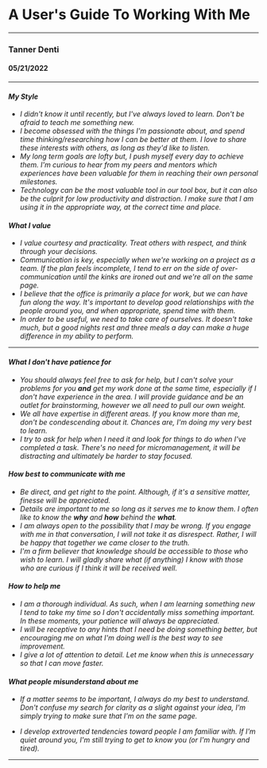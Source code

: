 # A User's Guide To Working With Me
***
### Tanner Denti
#### 05/21/2022
***
#### *My Style*
* *I didn't know it until recently, but I've always loved to learn. Don't be afraid to teach me something new.*
* *I become obsessed with the things I'm passionate about, and spend time thinking/researching how I can be better at them. I love to share these interests with others, as long as they'd like to listen.*
* *My long term goals are lofty but, I push myself every day to achieve them. I'm curious to hear from my peers and mentors which experiences have been valuable for them in reaching their own personal milestones.*
* *Technology can be the most valuable tool in our tool box, but it can also be the culprit for low productivity and distraction. I make sure that I am using it in the appropriate way, at the correct time and place.*


#### *What I value*
* *I value courtesy and practicality. Treat others with respect, and think through your decisions.*
* *Communication is key, especially when we're working on a project as a team. If the plan feels incomplete, I tend to err on the side of over-communication until the kinks are ironed out and we're all on the same page.*
* *I believe that the office is primarily a place for work, but we can have fun along the way. It's important to develop good relationships with the people around you, and when appropriate, spend time with them.* 
* *In order to be useful, we need to take care of ourselves. It doesn't take much, but a good nights rest and three meals a day can make a huge difference in my ability to perform.*

***

#### *What I don't have patience for*
* *You should always feel free to ask for help, but I can't solve your problems for you __and__ get my work done at the same time, especially if I don't have experience in the area. I will provide guidance and be an outlet for brainstorming, however we all need to pull our own weight.*
* *We all have expertise in different areas. If you know more than me, don't be condescending about it. Chances are, I'm doing my very best to learn.*
* *I try to ask for help when I need it and look for things to do when I've completed a task. There's no need for micromanagement, it will be distracting and ultimately be harder to stay focused.*

#### *How best to communicate with me*
* *Be direct, and get right to the point. Although, if it's a sensitive matter, finesse will be appreciated.*
* *Details are important to me so long as it serves me to know them. I often like to know the __why__ and __how__ behind the __what__.*
* *I am always open to the possibility that I may be wrong. If you engage with me in that conversation, I will not take it as disrespect. Rather, I will be happy that together we came closer to the truth.*
* *I'm a firm believer that knowledge should be accessible to those who wish to learn. I will gladly share what (if anything) I know with those who are curious if I think it will be received well.*

#### *How to help me*
* *I am a thorough individual. As such, when I am learning something new I tend to take my time so I don't accidentally miss something important. In these moments, your patience will always be appreciated.*
* *I will be receptive to any hints that I need be doing something better, but encouraging me on what I'm doing well is the best way to see improvement.*
* *I give a lot of attention to detail. Let me know when this is unnecessary so that I can move faster.*

#### *What people misunderstand about me*
* *If a matter seems to be important, I always do my best to understand. Don't confuse my search for clarity as a slight against your idea, I'm simply trying to make sure that I'm on the same page.*

* *I develop extroverted tendencies toward people I am familiar with. If I'm quiet around you, I'm still trying to get to know you (or I'm hungry and tired).*

***
